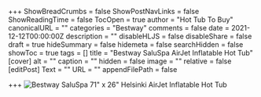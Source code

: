 +++
ShowBreadCrumbs = false
ShowPostNavLinks = false
ShowReadingTime = false
TocOpen = true
author = "Hot Tub To Buy"
canonicalURL = ""
categories = "Bestway"
comments = false
date = 2021-12-12T00:00:00Z
description = ""
disableHLJS = false
disableShare = false
draft = true
hideSummary = false
hidemeta = false
searchHidden = false
showToc = true
tags = []
title = "Bestway SaluSpa AirJet Inflatable Hot Tub"
[cover]
alt = ""
caption = ""
hidden = false
image = ""
relative = false
[editPost]
Text = ""
URL = ""
appendFilePath = false

+++
![Bestway SaluSpa 71" x 26" Helsinki AirJet Inflatable Hot Tub](https://images-na.ssl-images-amazon.com/images/I/81kdBrOFRvL._AC_UL604_SR604,400_.jpg)